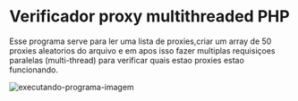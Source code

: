 # Verificador proxy multithreaded PHP

Esse programa serve para ler uma lista de proxies,criar um array de 50 proxies aleatorios do arquivo e em apos isso fazer multiplas requisiçoes paralelas (multi-thread) para verificar quais estao proxies estao funcionando.

![executando-programa-imagem](https://i.imgur.com/e2O2Y9m.png)
